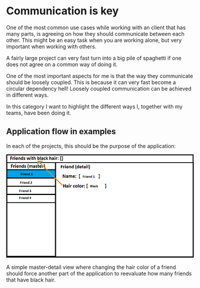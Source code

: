 # Communication is **key**
One of the most common use cases while working with an client that has many parts, is agreeing on how they should 
communicate between each other. This might be an easy task when you are working alone, but very important when 
working with others.

A fairly large project can very fast turn into a big pile of spaghetti if one does not agree on a common way of doing
 it.

One of the most important aspects for me is that the way they communicate should be loosely coupled. This is because
 it can very fast become a circular dependency hell! Loosely coupled communication can be achieved in different ways.

In this category I want to highlight the different ways I, together with my teams, have been doing it. 


## Application flow in examples
In each of the projects, this should be the purpose of the application:

![applicationMock]

[applicationMock]:applicationMock.png

A simple master-detail view where changing the hair color of a friend should force another part of the application to
 reevaluate how many friends that have black hair.  
